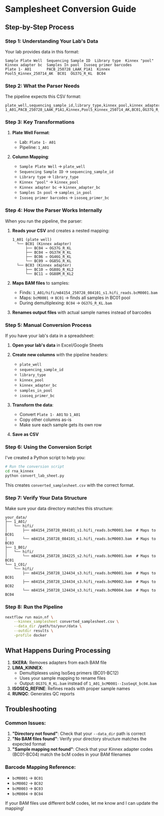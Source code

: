 # Samplesheet Conversion Guide

## Step-by-Step Process

### Step 1: Understanding Your Lab's Data

Your lab provides data in this format:
```
Sample Plate Well  Sequencing Sample ID  Library type  Kinnex "pool"  Kinnex adapter bc  Samples In pool  Isoseq primer barcodes
Plate 1- A01       PACB_250728_LAAK_P1A1  Kinnex       Pool5_Kinnex_250714_AK  BC01  OG37G_R_KL  BC04
```

### Step 2: What the Parser Needs

The pipeline expects this CSV format:
```csv
plate_well,sequencing_sample_id,library_type,kinnex_pool,kinnex_adapter_bc,samples_in_pool,isoseq_primer_bc
1_A01,PACB_250728_LAAK_P1A1,Kinnex,Pool5_Kinnex_250714_AK,BC01,OG37G_R_KL,BC04
```

### Step 3: Key Transformations

1. **Plate Well Format**: 
   - Lab: `Plate 1- A01` 
   - Pipeline: `1_A01`

2. **Column Mapping**:
   - `Sample Plate Well` → `plate_well`
   - `Sequencing Sample ID` → `sequencing_sample_id`
   - `Library type` → `library_type`
   - `Kinnex "pool"` → `kinnex_pool`
   - `Kinnex adapter bc` → `kinnex_adapter_bc`
   - `Samples In pool` → `samples_in_pool`
   - `Isoseq primer barcodes` → `isoseq_primer_bc`

### Step 4: How the Parser Works Internally

When you run the pipeline, the parser:

1. **Reads your CSV** and creates a nested mapping:
   ```
   1_A01 (plate well)
     └── BC01 (Kinnex adapter)
         ├── BC04 → OG37G_R_KL
         ├── BC04 → OG37H_R_KL
         ├── BC06 → OG46G_R_KL
         └── BC09 → OG85G_R_KL
     └── BC03 (Kinnex adapter)
         ├── BC10 → OG88G_R_KL2
         └── BC11 → OG88M_R_KL2
   ```

2. **Maps BAM files** to samples:
   - Finds: `1_A01/hifi/m84154_250728_084101_s1.hifi_reads.bcM0001.bam`
   - Maps: `bcM0001` → `BC01` → finds all samples in BC01 pool
   - During demultiplexing: `BC04` → `OG37G_R_KL.bam`

3. **Renames output files** with actual sample names instead of barcodes

### Step 5: Manual Conversion Process

If you have your lab's data in a spreadsheet:

1. **Open your lab's data** in Excel/Google Sheets
2. **Create new columns** with the pipeline headers:
   - `plate_well`
   - `sequencing_sample_id`
   - `library_type`
   - `kinnex_pool`
   - `kinnex_adapter_bc`
   - `samples_in_pool`
   - `isoseq_primer_bc`

3. **Transform the data**:
   - Convert `Plate 1- A01` to `1_A01`
   - Copy other columns as-is
   - Make sure each sample gets its own row

4. **Save as CSV**

### Step 6: Using the Conversion Script

I've created a Python script to help you:

```bash
# Run the conversion script
cd rna_kinnex
python convert_lab_sheet.py
```

This creates `converted_samplesheet.csv` with the correct format.

### Step 7: Verify Your Data Structure

Make sure your data directory matches this structure:
```
your_data/
├── 1_A01/
│   └── hifi/
│       ├── m84154_250728_084101_s1.hifi_reads.bcM0001.bam  # Maps to BC01
│       └── m84154_250728_084101_s1.hifi_reads.bcM0003.bam  # Maps to BC03
├── 1_B01/
│   └── hifi/
│       └── m84154_250728_104225_s2.hifi_reads.bcM0001.bam  # Maps to BC01
└── 1_C01/
    └── hifi/
        ├── m84154_250728_124434_s3.hifi_reads.bcM0001.bam  # Maps to BC01
        ├── m84154_250728_124434_s3.hifi_reads.bcM0002.bam  # Maps to BC02
        └── m84154_250728_124434_s3.hifi_reads.bcM0004.bam  # Maps to BC04
```

### Step 8: Run the Pipeline

```bash
nextflow run main.nf \
    --kinnex_samplesheet converted_samplesheet.csv \
    --data_dir /path/to/your/data \
    --outdir results \
    -profile docker
```

## What Happens During Processing

1. **SKERA**: Removes adapters from each BAM file
2. **LIMA_KINNEX**: 
   - Demultiplexes using IsoSeq primers (BC01-BC12)
   - Uses your sample mapping to rename files
   - Output: `OG37G_R_KL.bam` instead of `1_A01_bcM0001--IsoSeqX_bc04.bam`
3. **ISOSEQ_REFINE**: Refines reads with proper sample names
4. **RUNQC**: Generates QC reports

## Troubleshooting

### Common Issues:

1. **"Directory not found"**: Check that your `--data_dir` path is correct
2. **"No BAM files found"**: Verify your directory structure matches the expected format
3. **"Sample mapping not found"**: Check that your Kinnex adapter codes (BC01-BC04) match the bcM codes in your BAM filenames

### Barcode Mapping Reference:
- `bcM0001` → `BC01`
- `bcM0002` → `BC02`
- `bcM0003` → `BC03`
- `bcM0004` → `BC04`

If your BAM files use different bcM codes, let me know and I can update the mapping!